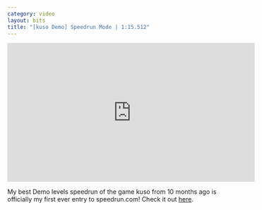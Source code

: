 ```yaml
---
category: video
layout: bits
title: "[kuso Demo] Speedrun Mode | 1:15.512"
---
```


<iframe width="560" height="315" src="https://www.youtube-nocookie.com/embed/KEH_879wuFU" frameborder="0" allowfullscreen></iframe>

My best Demo levels speedrun of the game kuso from 10 months ago is officially my first ever entry to speedrun.com! Check it out [here](https://www.speedrun.com/run/z5o8o0ey).
